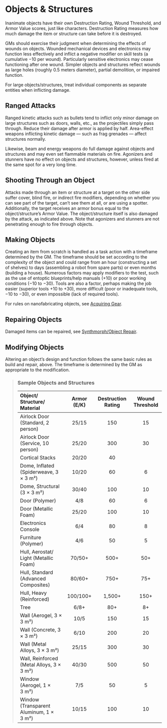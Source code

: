 # Objects & Structures

Inanimate objects have their own Destruction Rating, Wound Threshold, and Armor Value scores, just like characters. Destruction Rating measures how much damage the item or structure can take before it is destroyed.

GMs should exercise their judgment when determining the effects of wounds on objects. Wounded mechanical devices and electronics may function less effectively and inflict a negative modifier on skill tests (a cumulative −10 per wound). Particularly sensitive electronics may cease functioning after one wound. Simpler objects and structures reflect wounds as large holes (roughly 0.5 meters diameter), partial demolition, or impaired function.

For large objects/structures, treat individual components as separate entities when inflicting damage.

## Ranged Attacks

Ranged kinetic attacks such as bullets tend to inflict only minor damage on large structures such as doors, walls, etc., as the projectiles simply pass through. Reduce their damage after armor is applied by half. Area-effect weapons inflicting kinetic damage — such as frag grenades — affect structures normally.

Likewise, beam and energy weapons do full damage against objects and structures and may even set flammable materials on fire. Agonizers and stunners have no effect on objects and structures, however, unless fired at the same spot for a very long time.

## Shooting Through an Object

Attacks made through an item or structure at a target on the other side suffer cover, blind fire, or indirect fire modifiers, depending on whether you can see part of the target, can’t see them at all, or are using a spotter. Additionally, the target receives an armor bonus equal to the object/structure’s Armor Value. The object/structure itself is also damaged by the attack, as indicated above. Note that agonizers and stunners are not penetrating enough to fire through objects.

## Making Objects

Creating an item from scratch is handled as a task action with a timeframe determined by the GM. The timeframe should be set according to the complexity of the object and could range from an hour (constructing a set of shelves) to days (assembling a robot from spare parts) or even months (building a house). Numerous factors may apply modifiers to the test, such as the use of entoptic blueprints/help manuals (+10) or poor working conditions (−10 to −30). Tools are also a factor, perhaps making the job easier (superior tools +10 to +30), more difficult (poor or inadequate tools, −10 to −30), or even impossible (lack of required tools).

For rules on nanofabricating objects, see [Acquiring Gear](../16/02-acquiring-gear.md).

## Repairing Objects

Damaged items can be repaired, see [Synthmorph/Object Repair](17-healing-and-repair.md#synthmorphobject-repair).

## Modifying Objects

Altering an object’s design and function follows the same basic rules as build and repair, above. The timeframe is determined by the GM as appropriate to the modification.

<blockquote class="table">

### Sample Objects and Structures

<!--sort-->

| Object/<wbr>Structure/<wbr>Material                             | Armor (E/K) | Destruction Rating | Wound Threshold |
| :-------------------------------------------------------------- | :---------: | :----------------: | :-------------: |
| Airlock Door (Standard, 2 person)                               |    25/15    |        150         |       15        |
| <!--sort-union-->Airlock Door (Service, 10 person)              |    25/20    |        300         |       30        |
| Cortical Stacks                                                 |    20/20    |         40         |                 |
| Dome, Inflated (Spiderweave, 3 × 3&nbsp;m²)                     |    10/20    |         60         |        6        |
| <!--sort-union-->Dome, Structural (3 × 3&nbsp;m²)               |    30/40    |        100         |       10        |
| Door (Polymer)                                                  |     4/8     |         60         |        6        |
| <!--sort-union-->Door (Metallic Foam)                           |    25/20    |        100         |       10        |
| Electronics Console                                             |     6/4     |         80         |        8        |
| Furniture (Polymer)                                             |     4/6     |         50         |        5        |
| Hull, Aerostat/<wbr>Light (Metallic Foam)                       |   70/50+    |        500+        |       50+       |
| <!--sort-union-->Hull, Standard (Advanced Composites)           |   80/60+    |        750+        |       75+       |
| <!--sort-union-->Hull, Heavy (Reinforced)                       |  100/100+   |       1,500+       |      150+       |
| Tree                                                            |    6/8+     |        80+         |       8+        |
| Wall (Aerogel, 3 × 3&nbsp;m²)                                   |    10/5     |        150         |       15        |
| <!--sort-union-->Wall (Concrete, 3 × 3&nbsp;m²)                 |    6/10     |        200         |       20        |
| <!--sort-union-->Wall (Metal Alloys, 3 × 3&nbsp;m²)             |    25/15    |        300         |       30        |
| <!--sort-union-->Wall, Reinforced (Metal Alloys, 3 × 3&nbsp;m²) |    40/30    |        500         |       50        |
| Window (Aerogel, 1 × 3&nbsp;m²)                                 |     7/5     |         50         |        5        |
| <!--sort-union-->Window (Transparent Aluminum, 1 × 3&nbsp;m²)   |    10/15    |        100         |       10        |

</blockquote>
